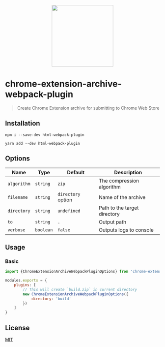 <div align="center">
  <a href="https://github.com/webpack/webpack">
    <img width="200" height="200" src="https://webpack.js.org/assets/icon-square-big.svg">
  </a>
</div>

# chrome-extension-archive-webpack-plugin

> Create Chrome Extension archive for submitting to Chrome Web Store

## Installation

```console
npm i --save-dev html-webpack-plugin
```

```console
yarn add --dev html-webpack-plugin
```

## Options

| Name        | Type      | Default            | Description                  |
|-------------|-----------|--------------------|------------------------------|
| `algorithm` | `string`  | `zip`              | The compression algorithm    |
| `filename`  | `string`  | `directory` option | Name of the archive          |
| `directory` | `string`  | `undefined`        | Path to the target directory |
| `to`        | `string`  | `.`                | Output path                  |
| `verbose`   | `boolean` | `false`            | Outputs logs to console      |

## Usage

### Basic

```javascript
import {ChromeExtensionArchiveWebpackPluginOptions} from 'chrome-extension-archive-webpack-plugin'

modules.exports = {
    plugins: [
        // This will create `build.zip` in current directory
        new ChromeExtensionArchiveWebpackPluginOptions({
            directory: 'build'
        })
    ]
}
```

## License

[MIT](./LICENSE)
